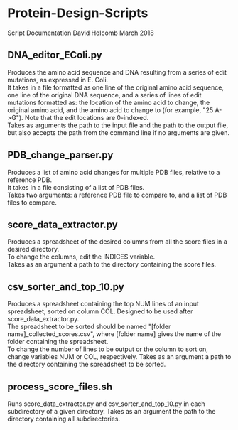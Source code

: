 # Protein-Design-Scripts
Script Documentation
David Holcomb
March 2018

## DNA_editor_EColi.py
Produces the amino acid sequence and DNA resulting from a series of edit mutations, as expressed in E. Coli.  
It takes in a file formatted as one line of the original amino acid sequence, one line of the original DNA sequence, and a series of lines of edit mutations formatted as: the location of the amino acid to change, the original amino acid, and the amino acid to change to (for example, "25 A->G"). Note that the edit locations are 0-indexed.  
Takes as arguments the path to the input file and the path to the output file, but also accepts the path from the command line if no arguments are given.  

## PDB_change_parser.py
Produces a list of amino acid changes for multiple PDB files, relative to a reference PDB.  
It takes in a file consisting of a list of PDB files.  
Takes two arguments: a reference PDB file to compare to, and a list of PDB files to compare.  

## score_data_extractor.py
Produces a spreadsheet of the desired columns from all the score files in a desired directory.  
To change the columns, edit the INDICES variable.  
Takes as an argument a path to the directory containing the score files.  

## csv_sorter_and_top_10.py
Produces a spreadsheet containing the top NUM lines of an input spreadsheet, sorted on column COL. Designed to be used after score_data_extractor.py.  
The spreadsheet to be sorted should be named "[folder name]_collected_scores.csv", where [folder name] gives the name of the folder containing the spreadsheet.  
To change the number of lines to be output or the column to sort on, change variables NUM or COL, respectively.
Takes as an argument a path to the directory containing the spreadsheet to be sorted.  

## process_score_files.sh
Runs score_data_extractor.py and csv_sorter_and_top_10.py in each subdirectory of a given directory. 
Takes as an argument the path to the directory containing all subdirectories.  

